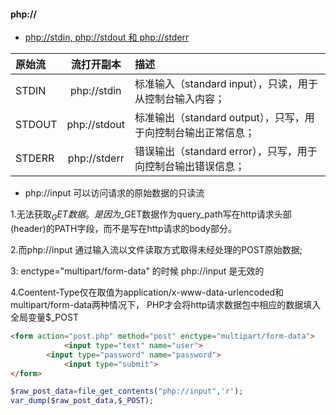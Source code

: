 #### php:// ####



+ [php://stdin, php://stdout 和 php://stderr](https://www.php.cn/php-weizijiaocheng-393509.html)

|原始流|流打开副本|描述|
|:---|:---:|:---|
|STDIN|php://stdin|标准输入（standard input），只读，用于从控制台输入内容；|
|STDOUT|php://stdout|标准输出（standard output），只写，用于向控制台输出正常信息；|
|STDERR|php://stderr|错误输出（standard error），只写，用于向控制台输出错误信息；|

+ php://input 可以访问请求的原始数据的只读流

1.无法获取$_GET数据。
是因为$_GET数据作为query_path写在http请求头部(header)的PATH字段，而不是写在http请求的body部分。

2.而php://input 通过输入流以文件读取方式取得未经处理的POST原始数据;

3: enctype="multipart/form-data" 的时候 php://input 是无效的

4.Coentent-Type仅在取值为application/x-www-data-urlencoded和multipart/form-data两种情况下，
PHP才会将http请求数据包中相应的数据填入全局变量$_POST

```html
<form action="post.php" method="post" enctype="multipart/form-data"> 
            <input type="text" name="user"> 
        <input type="password" name="password"> 
            <input type="submit"> 
</form>
```
```php
$raw_post_data=file_get_contents("php://input",'r');
var_dump($raw_post_data,$_POST);
```